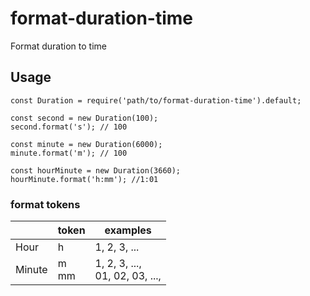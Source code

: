 # format-duration-time
Format duration to time

## Usage

```
const Duration = require('path/to/format-duration-time').default;

const second = new Duration(100);
second.format('s'); // 100

const minute = new Duration(6000);
minute.format('m'); // 100

const hourMinute = new Duration(3660);
hourMinute.format('h:mm'); //1:01
```

### format tokens

||token|examples|
|-|-|-|
|Hour|h|1, 2, 3, ...|
|Minute|m <br> mm|1, 2, 3, ...,  <br> 01, 02, 03, ..., |
